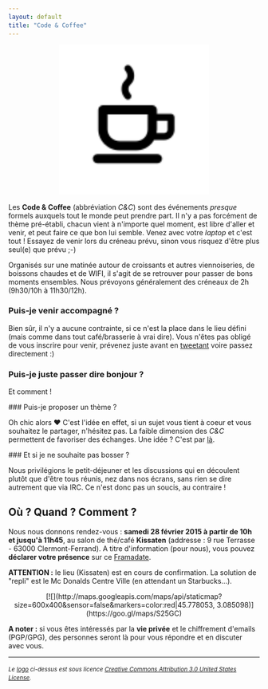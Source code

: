 ```yaml
---
layout: default
title: "Code & Coffee"
---
```


<center>
    <img src="/images/code-and-coffee.svg" alt="code-and-coffee" width="300px">
</center>

Les **Code & Coffee** (abbréviation _C&C_) sont des événements _presque_
formels auxquels tout le monde peut prendre part. Il n'y a pas forcément de
thème pré-établi, chacun vient à n'importe quel moment, est libre d'aller et
venir, et peut faire ce que bon lui semble. Venez avec votre _laptop_ et c'est
tout ! Essayez de venir lors du créneau prévu, sinon vous risquez d'être plus
seul(e) que prévu ;-)

Organisés sur une matinée autour de croissants et autres viennoiseries, de
boissons chaudes et de WIFI, il s'agit de se retrouver pour passer de bons
moments ensembles. Nous prévoyons généralement des créneaux de 2h (9h30/10h à
11h30/12h).

### Puis-je venir accompagné ?

Bien sûr, il n'y a aucune contrainte, si ce n'est la place dans le lieu défini
(mais comme dans tout café/brasserie à vrai dire). Vous n'êtes pas obligé de
vous inscrire pour venir, prévenez juste avant en
[tweetant](https://twitter.com/clermontech) voire passez directement :)

### Puis-je juste passer dire bonjour ?

Et comment !

### Puis-je proposer un thème ?

Oh chic alors &hearts; C'est l'idée en effet, si un sujet vous tient à coeur
et vous souhaitez le partager, n'hésitez pas. La faible dimension des _C&C_
permettent de favoriser des échanges. Une idée ? C'est par [là](mailto:hello@clermontech.org).

### Et si je ne souhaite pas bosser ?

Nous privilégions le petit-déjeuner et les discussions qui en découlent plutôt
que d'être tous réunis, nez dans nos écrans, sans rien se dire autrement que
via IRC. Ce n'est donc pas un soucis, au contraire !

## Où ? Quand ? Comment ?

Nous nous donnons rendez-vous : **samedi 28 février 2015 à partir de 10h et
jusqu'à 11h45**, au salon de thé/café **Kissaten** (addresse : 9 rue Terrasse -
63000 Clermont-Ferrand).
A titre d'information (pour nous), vous pouvez **déclarer votre présence** sur
ce [Framadate](https://framadate.org/cspfs3r4p3fs6qzp).

**ATTENTION :** le lieu (Kissaten) est en cours de confirmation. La solution de
"repli" est le Mc Donalds Centre Ville (en attendant un Starbucks...).

<center>
[![](http://maps.googleapis.com/maps/api/staticmap?size=600x400&sensor=false&markers=color:red|45.778053, 3.085098)](https://goo.gl/maps/S25GC)
</center>

**A noter :**  si vous êtes intéressés par la **vie privée** et le chiffrement
d'emails (PGP/GPG), des personnes seront là pour vous répondre et en discuter
avec vous.

<hr>
<p>
    <small><em>Le <a href="https://farm6.staticflickr.com/5611/15210142953_bd8aeafe76_z.jpg">logo</a> ci-dessus est sous licence <a rel="license" href="http://creativecommons.org/licenses/by/3.0/us/">Creative Commons Attribution 3.0 United States License</a>.</em></small>
</p>
